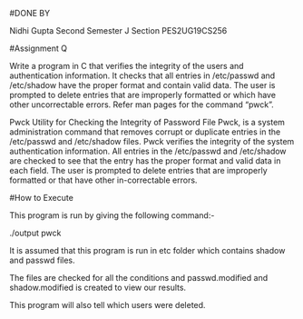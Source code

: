 #DONE BY

Nidhi Gupta
Second Semester
J Section
PES2UG19CS256

#Assignment Q

Write a program in C that verifies the integrity of the users and authentication information. 
It checks that all entries in /etc/passwd and /etc/shadow have the proper format and contain valid data. 
The user is prompted to delete entries that are improperly formatted or which have other uncorrectable errors. 
Refer man pages for the command “pwck”.

Pwck Utility for Checking the Integrity of Password File
Pwck, is a system administration command that removes corrupt or duplicate entries in
the /etc/passwd and /etc/shadow files. Pwck verifies the integrity of the system
authentication information. All entries in the /etc/passwd and /etc/shadow are checked to
see that the entry has the proper format and valid data in each field. The user is prompted
to delete entries that are improperly formatted or that have other in-correctable errors.

#How to Execute

This program is run by giving the following command:-

./output pwck

It is assumed that this program is run in etc folder which contains shadow and passwd files.

The files are checked for all the conditions and passwd.modified and shadow.modified is created to view our results.

This program will also tell which users were deleted.
